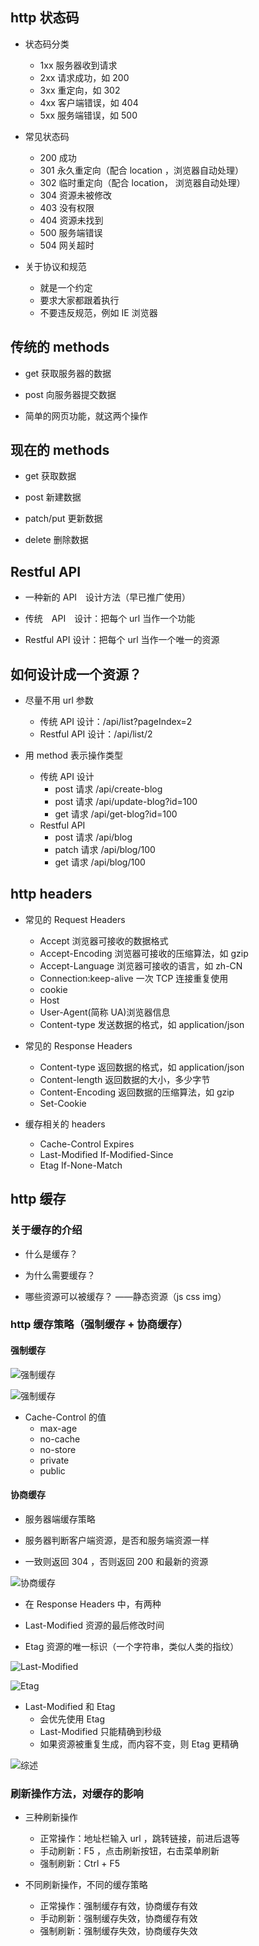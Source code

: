 ## http 状态码

- 状态码分类
    - 1xx 服务器收到请求
    - 2xx 请求成功，如 200
    - 3xx 重定向，如 302
    - 4xx 客户端错误，如 404
    - 5xx 服务端错误，如 500

- 常见状态码
    - 200 成功
    - 301 永久重定向（配合 location ，浏览器自动处理）
    - 302 临时重定向（配合 location， 浏览器自动处理）
    - 304 资源未被修改
    - 403 没有权限
    - 404 资源未找到
    - 500 服务端错误
    - 504 网关超时
    
- 关于协议和规范
    - 就是一个约定
    - 要求大家都跟着执行
    - 不要违反规范，例如 IE 浏览器
    
## 传统的 methods

- get 获取服务器的数据

- post 向服务器提交数据

- 简单的网页功能，就这两个操作

## 现在的 methods

- get 获取数据

- post 新建数据

- patch/put 更新数据

- delete 删除数据

## Restful API

- 一种新的 API　设计方法（早已推广使用）

- 传统　API　设计：把每个 url 当作一个功能

- Restful API 设计：把每个 url 当作一个唯一的资源

## 如何设计成一个资源？

- 尽量不用 url 参数
    - 传统 API 设计：/api/list?pageIndex=2
    - Restful API 设计：/api/list/2

- 用 method 表示操作类型
    - 传统 API 设计
        - post 请求  /api/create-blog
        - post 请求  /api/update-blog?id=100
        - get 请求  /api/get-blog?id=100
    - Restful API
      - post 请求  /api/blog
      - patch 请求  /api/blog/100
      - get 请求  /api/blog/100

## http headers

- 常见的 Request Headers
    - Accept 浏览器可接收的数据格式
    - Accept-Encoding 浏览器可接收的压缩算法，如 gzip
    - Accept-Language 浏览器可接收的语言，如 zh-CN
    - Connection:keep-alive 一次 TCP 连接重复使用
    - cookie
    - Host
    - User-Agent(简称 UA)浏览器信息
    - Content-type 发送数据的格式，如 application/json

- 常见的 Response Headers
    - Content-type 返回数据的格式，如 application/json
    - Content-length 返回数据的大小，多少字节
    - Content-Encoding 返回数据的压缩算法，如 gzip
    - Set-Cookie

- 缓存相关的 headers
    - Cache-Control  Expires
    - Last-Modified  If-Modified-Since
    - Etag           If-None-Match
  
## http 缓存

### 关于缓存的介绍

- 什么是缓存？
  
- 为什么需要缓存？
  
- 哪些资源可以被缓存？ ——静态资源（js css img）


### http 缓存策略（强制缓存 + 协商缓存）

#### 强制缓存

![强制缓存](./images/强制缓存1.png)

![强制缓存](./images/强制缓存2.png)

- Cache-Control 的值
    - max-age
    - no-cache
    - no-store
    - private
    - public
  
#### 协商缓存

- 服务器端缓存策略
  
- 服务器判断客户端资源，是否和服务端资源一样
  
- 一致则返回 304 ，否则返回 200 和最新的资源
  
![协商缓存](./images/协商缓存.png)

- 在 Response Headers 中，有两种

- Last-Modified 资源的最后修改时间

- Etag 资源的唯一标识（一个字符串，类似人类的指纹）

![Last-Modified](./images/Last-Modified.png)

![Etag](./images/Etag.png)

- Last-Modified 和 Etag
    - 会优先使用 Etag
    - Last-Modified 只能精确到秒级
    - 如果资源被重复生成，而内容不变，则 Etag 更精确
  

![综述](./images/综述.png)
    

### 刷新操作方法，对缓存的影响

- 三种刷新操作
    - 正常操作：地址栏输入 url ，跳转链接，前进后退等
    - 手动刷新：F5 ，点击刷新按钮，右击菜单刷新
    - 强制刷新：Ctrl + F5
  
- 不同刷新操作，不同的缓存策略
    - 正常操作：强制缓存有效，协商缓存有效
    - 手动刷新：强制缓存失效，协商缓存有效
    - 强制刷新：强制缓存失效，协商缓存失效